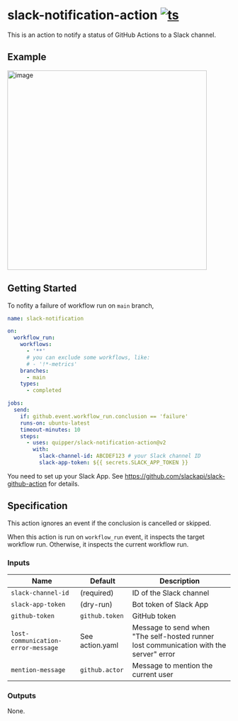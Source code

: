 # slack-notification-action [![ts](https://github.com/quipper/slack-notification-action/actions/workflows/ts.yaml/badge.svg)](https://github.com/quipper/slack-notification-action/actions/workflows/ts.yaml)

This is an action to notify a status of GitHub Actions to a Slack channel.

## Example

<img width="450" alt="image" src="https://github.com/quipper/slack-notification-action/assets/321266/d37350a5-36fa-4d4f-ad47-c8cc2c9bd25c">

<!--
# preview on https://app.slack.com/block-kit-builder
{
	"blocks": [
		{
			"type": "section",
			"text": {
				"type": "mrkdwn",
				"text": "Check the failure of workflow *<https://github.com/octocat/example|backend / test>*"
			}
		},
		{
			"type": "section",
			"text": {
				"type": "mrkdwn",
				"text": "```\nProcess completed with exit code 1.\n```"
			}
		},
		{
			"type": "context",
			"elements": [
				{
					"type": "mrkdwn",
					"text": "octocat/example/*main*"
				},
				{
					"type": "mrkdwn",
					"text": "<https://github.com/octocat/example/pull/123|#123>"
				},
				{
					"type": "mrkdwn",
					"text": "@octocat"
				}
			]
		}
	]
}
-->

## Getting Started

To nofity a failure of workflow run on `main` branch,

```yaml
name: slack-notification

on:
  workflow_run:
    workflows:
      - '**'
      # you can exclude some workflows, like:
      # - '!*-metrics'
    branches:
      - main
    types:
      - completed

jobs:
  send:
    if: github.event.workflow_run.conclusion == 'failure'
    runs-on: ubuntu-latest
    timeout-minutes: 10
    steps:
      - uses: quipper/slack-notification-action@v2
        with:
          slack-channel-id: ABCDEF123 # your Slack channel ID
          slack-app-token: ${{ secrets.SLACK_APP_TOKEN }}
```

You need to set up your Slack App.
See https://github.com/slackapi/slack-github-action for details.

## Specification

This action ignores an event if the conclusion is cancelled or skipped.

When this action is run on `workflow_run` event, it inspects the target workflow run.
Otherwise, it inspects the current workflow run.

### Inputs

| Name                               | Default         | Description                                                                            |
| ---------------------------------- | --------------- | -------------------------------------------------------------------------------------- |
| `slack-channel-id`                 | (required)      | ID of the Slack channel                                                                |
| `slack-app-token`                  | (dry-run)       | Bot token of Slack App                                                                 |
| `github-token`                     | `github.token`  | GitHub token                                                                           |
| `lost-communication-error-message` | See action.yaml | Message to send when "The self-hosted runner lost communication with the server" error |
| `mention-message`                  | `github.actor`  | Message to mention the current user                                                    |

### Outputs

None.
